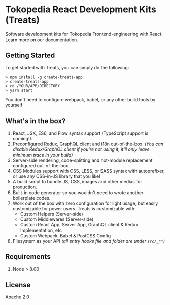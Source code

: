 # Tokopedia React Development Kits (Treats)

Software development kits for Tokopedia Frontend-engineering with React. Learn more on our documentation.

## Getting Started
To get started with Treats, you can simply do the following:

```
> npm install -g create-treats-app
> create-treats-app
> cd /YOUR/APP/DIRECTORY
> yarn start
```

You don't need to configure webpack, babel, or any other build tools by yourself

## What's in the box?
1. React, JSX, ES6, and Flow syntax support (TypeScript support is coming!).
2. Preconfigured Redux, GraphQL client and i18n out-of-the-box. *(You can disable Redux/GraphQL client if you're not using it, it'll only leave minimum trace in your build)*
3. Server-side rendering, code-splitting and hot-module replacement configured out-of-the-box.
4. CSS Modules support with CSS, LESS, or SASS syntax with autoprefixer, or use any CSS-in-JS library that you like!
5. A build script to bundle JS, CSS, images and other medias for production.
6. Built-in code generator so you wouldn't need to wrote another boilerplate codes.
7. Work out of the box with zero configuration for light usage, but easily customizable for power users. Treats is customizable with:
    - Custom Helpers (Server-side)
    - Custom Middlewares (Server-side)
    - Custom React App, Server App, GraphQL client & Redux Implementation, etc
    - Custom Webpack, Babel & PostCSS Config
8. Filesystem as your API *(all entry hooks file and folder are under `src/_**`)*

## Requirements
1. Node > 8.00

## License
Apache 2.0
